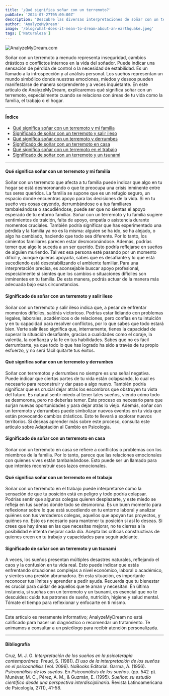 ```yaml
---
title: '¿Qué significa soñar con un terremoto?'
pubDate: '2024-07-27T05:00:00Z'
description: 'Descubre las diversas interpretaciones de soñar con un terremoto, desde la inseguridad y los cambios drásticos hasta los conflictos internos.'
author: 'AnalyzeMyDream'
image: '/blog/what-does-it-mean-to-dream-about-an-earthquake.jpeg'
tags: ['Naturaleza']
---
```


![AnalyzeMyDream.com](/blog/what-does-it-mean-to-dream-about-an-earthquake.jpeg)

Soñar con un terremoto a menudo representa inseguridad, cambios drásticos o conflictos internos en la vida del soñador. Puede indicar una sensación de pérdida de control o la necesidad de estabilidad. Es un llamado a la introspección y al análisis personal. Los sueños representan un mundo simbólico donde nuestras emociones, miedos y deseos pueden manifestarse de manera sorprendente y a veces inquietante. En este artículo de AnalyzeMyDream, explicaremos qué significa soñar con un terremoto, especialmente cuando se relaciona con áreas de tu vida como la familia, el trabajo o el hogar.

---

#### Índice

- [Qué significa soñar con un terremoto y mi familia](#que-significa-sonar-con-un-terremoto-y-mi-familia)
- [Significado de soñar con un terremoto y salir ileso](#significado-de-sonar-con-un-terremoto-y-salir-ileso)
- [Qué significa soñar con un terremoto y derrumbes](#que-significa-sonar-con-un-terremoto-y-derrumbes)
- [Significado de soñar con un terremoto en casa](#significado-de-sonar-con-un-terremoto-en-casa)
- [Qué significa soñar con un terremoto en el trabajo](#que-significa-sonar-con-un-terremoto-en-el-trabajo)
- [Significado de soñar con un terremoto y un tsunami](#significado-de-sonar-con-un-terremoto-y-un-tsunami)

---

#### Qué significa soñar con un terremoto y mi familia

Soñar con un terremoto que afecta a tu familia puede indicar que algo en tu hogar se está desmoronando o que te preocupa una crisis inminente entre tus seres queridos. La familia se supone que es un refugio seguro, un espacio donde encuentras apoyo para las decisiones de la vida. Si en tu sueño ves cosas cayendo, derrumbándose o a tus familiares tambaleándose o sacudiéndose, puede ser que no sientas el apoyo esperado de tu entorno familiar. Soñar con un terremoto y tu familia sugiere sentimientos de traición, falta de apoyo, empatía o asistencia durante momentos cruciales. También podría significar que has experimentado una pérdida y la familia ya no es la misma: alguien se ha ido, se ha alejado, o algo ha cambiado, haciendo que todo sea diferente. Por lo tanto, los cimientos familiares parecen estar desmoronándose. Además, podrías temer que algo le suceda a un ser querido. Esto podría reflejarse en sueños de alguien muriendo. Tal vez esa persona esté pasando por un momento difícil y, aunque quieras apoyarla, sabes que es desafiante y lo que está sucediendo está desestabilizando el ambiente familiar. Para una interpretación precisa, es aconsejable buscar apoyo profesional, especialmente si sientes que los cambios o situaciones difíciles son inminentes en tu familia. De esta manera, podrás actuar de la manera más adecuada bajo esas circunstancias.

#### Significado de soñar con un terremoto y salir ileso

Soñar con un terremoto y salir ileso indica que, a pesar de enfrentar momentos difíciles, saldrás victorioso. Podrías estar lidiando con problemas legales, laborales, académicos o de relaciones, pero confías en tu intuición y en tu capacidad para resolver conflictos, por lo que sabes que todo estará bien. Verte salir ileso significa que, internamente, tienes la capacidad de superar la situación desafiante, gracias a cualidades como el coraje, la valentía, la confianza y la fe en tus habilidades. Sabes que no es fácil derrumbarte, ya que todo lo que has logrado ha sido a través de tu propio esfuerzo, y no será fácil quitarte tus éxitos.

#### Qué significa soñar con un terremoto y derrumbes

Soñar con terremotos y derrumbes no siempre es una señal negativa. Puede indicar que ciertas partes de tu vida están colapsando, lo cual es necesario para reconstruir y dar paso a algo nuevo. También podría significar que es crucial dejar atrás los escombros que obstruyen tu vista del futuro. Es natural sentir miedo al tener tales sueños, viendo cómo todo se desmorona, pero no deberías temer. Este proceso es necesario para que surjan nuevas oportunidades y para dejar atrás lo viejo. Además, soñar con un terremoto y derrumbes puede simbolizar nuevos eventos en tu vida que están provocando cambios drásticos. Esto te llevará a explorar nuevos territorios. Si deseas aprender más sobre este proceso, consulta este artículo sobre Adaptación al Cambio en Psicología.

#### Significado de soñar con un terremoto en casa

Soñar con un terremoto en casa se refiere a conflictos o problemas con los miembros de la familia. Por lo tanto, parece que las relaciones emocionales con quienes vives están tambaleándose. Esto puede ser un llamado para que intentes reconstruir esos lazos emocionales.

#### Qué significa soñar con un terremoto en el trabajo

Soñar con un terremoto en el trabajo puede interpretarse como la sensación de que tu posición está en peligro y todo podría colapsar. Podrías sentir que algunos colegas quieren desplazarte, y este miedo se refleja en tus sueños donde todo se desmorona. Es un buen momento para reflexionar sobre lo que está sucediendo en tu entorno laboral y analizar quiénes son tus verdaderos colegas, aquellos que apoyan tus proyectos, y quiénes no. Esto es necesario para mantener tu posición si así lo deseas. Si crees que hay áreas en las que necesitas mejorar, no te cierres a la posibilidad e intenta mejorar cada día. Acepta las críticas constructivas de quienes creen en tu trabajo y capacidades para seguir adelante.

#### Significado de soñar con un terremoto y un tsunami

A veces, los sueños presentan múltiples desastres naturales, reflejando el caos y la confusión en tu vida real. Esto puede indicar que estás enfrentando situaciones complejas a nivel económico, laboral o académico, y sientes una presión abrumadora. En esta situación, es importante reconocer tus límites y aprender a pedir ayuda. Recuerda que tu bienestar es crucial para cuidar de aquellos que te aman y necesitan. En última instancia, si sueñas con un terremoto y un tsunami, es esencial que no te descuides: cuida tus patrones de sueño, nutrición, higiene y salud mental. Tómate el tiempo para reflexionar y enfocarte en ti mismo.

---

Este artículo es meramente informativo; AnalyzeMyDream no está calificado para hacer un diagnóstico o recomendar un tratamiento. Te animamos a consultar a un psicólogo para recibir atención personalizada.

---

#### Bibliografía

Cruz, M. J. G. *Interpretación de los sueños en la psicoterapia contemporánea*.
Freud, S. (1981). *El uso de la interpretación de los sueños en el psicoanálisis* (Vol. 2096). NoBooks Editorial.
Garma, Á. (1956). *Psicoanálisis de los sueños*. En *Psicoanálisis de los sueños*. (pp. 542-p).
Munévar, M. C., Pérez, A. M., & Guzmán, E. (1995). *Sueños: su estudio científico desde una perspectiva interdisciplinaria*. Revista Latinoamericana de Psicología, 27(1), 41-58.
